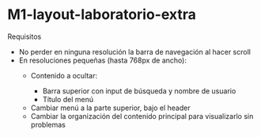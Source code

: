 # M1-layout-laboratorio-extra
Requisitos
<ul>
  <li>No perder en ninguna resolución la barra de navegación al hacer scroll</li>
  <li>En resoluciones pequeñas (hasta 768px de ancho):</li>
  <ul>
    <li>Contenido a ocultar:</li>
      <ul>
        <li>
          Barra superior con input de búsqueda y nombre de usuario
        </li>
        <li>
          Título del menú
        </li>
      </ul>
    <li>
      Cambiar menú a la parte superior, bajo el header
    </li>
    <li>
      Cambiar la organización del contenido principal para visualizarlo sin problemas
    </li>
  </ul>
</ul>


